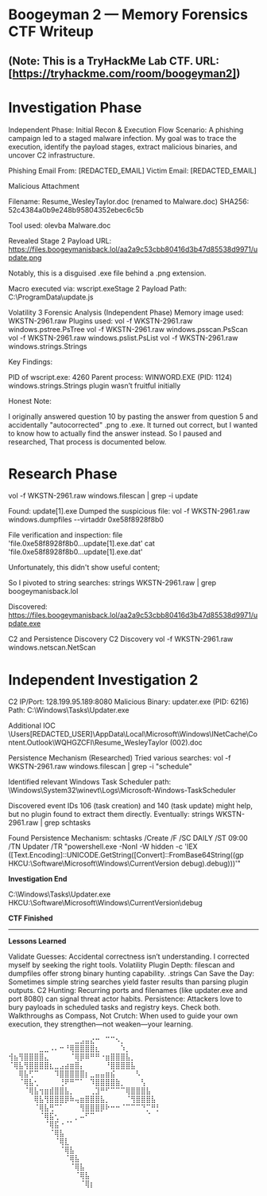 # Boogeyman 2 — Memory Forensics CTF Writeup
## (Note: This is a TryHackMe Lab CTF. URL: [https://tryhackme.com/room/boogeyman2])

# **Investigation Phase**


Independent Phase: Initial Recon & Execution Flow
Scenario: A phishing campaign led to a staged malware infection. My goal was to trace the execution, identify the payload stages, extract malicious binaries, and uncover C2 infrastructure.

Phishing Email From: [REDACTED_EMAIL]
Victim Email: [REDACTED_EMAIL]

Malicious Attachment

Filename: Resume_WesleyTaylor.doc (renamed to Malware.doc)
SHA256: 52c4384a0b9e248b95804352ebec6c5b

Tool used:
olevba Malware.doc

Revealed Stage 2 Payload URL:
https://files.boogeymanisback.lol/aa2a9c53cbb80416d3b47d85538d9971/update.png


Notably, this is a disguised .exe file behind a .png extension.

Macro executed via: wscript.exeStage 2 Payload Path: C:\ProgramData\update.js

Volatility 3 Forensic Analysis (Independent Phase)
Memory image used: WKSTN-2961.raw
Plugins used:
vol -f WKSTN-2961.raw windows.pstree.PsTree
vol -f WKSTN-2961.raw windows.psscan.PsScan
vol -f WKSTN-2961.raw windows.pslist.PsList
vol -f WKSTN-2961.raw windows.strings.Strings

Key Findings:

PID of wscript.exe: 4260
Parent process: WINWORD.EXE (PID: 1124)
windows.strings.Strings plugin wasn’t fruitful initially

Honest Note:

I originally answered question 10 by pasting the answer from question 5 and accidentally "autocorrected" .png to .exe. It turned out correct, but I wanted to know how to actually find the answer instead. So I paused and researched, That process is documented below.


# Research Phase
vol -f WKSTN-2961.raw windows.filescan | grep -i update

Found: update[1].exe
Dumped the suspicious file:
vol -f WKSTN-2961.raw windows.dumpfiles --virtaddr 0xe58f8928f8b0

File verification and inspection:
file 'file.0xe58f8928f8b0...update[1].exe.dat'
cat 'file.0xe58f8928f8b0...update[1].exe.dat'

Unfortunately, this didn't show useful content;

So I pivoted to string searches:
strings WKSTN-2961.raw | grep boogeymanisback.lol

Discovered:
https://files.boogeymanisback.lol/aa2a9c53cbb80416d3b47d85538d9971/update.exe


C2 and Persistence Discovery
C2 Discovery
vol -f WKSTN-2961.raw windows.netscan.NetScan

# Independent Investigation 2

C2 IP/Port: 128.199.95.189:8080
Malicious Binary: updater.exe (PID: 6216)
Path: C:\Windows\Tasks\Updater.exe

Additional IOC
\Users\[REDACTED_USER]\AppData\Local\Microsoft\Windows\INetCache\Content.Outlook\WQHGZCFI\Resume_WesleyTaylor (002).doc


Persistence Mechanism (Researched)
Tried various searches:
vol -f WKSTN-2961.raw windows.filescan | grep -i "schedule"

Identified relevant Windows Task Scheduler path:
\Windows\System32\winevt\Logs\Microsoft-Windows-TaskScheduler

Discovered event IDs 106 (task creation) and 140 (task update) might help, but no plugin found to extract them directly.
Eventually:
strings WKSTN-2961.raw | grep schtasks

Found Persistence Mechanism:
schtasks /Create /F /SC DAILY /ST 09:00 /TN Updater /TR "powershell.exe -NonI -W hidden -c 'IEX ([Text.Encoding]::UNICODE.GetString([Convert]::FromBase64String((gp HKCU:\Software\Microsoft\Windows\CurrentVersion debug).debug)))'"


**Investigation End**

C:\Windows\Tasks\Updater.exe
HKCU:\Software\Microsoft\Windows\CurrentVersion\debug

**CTF Finished**

---

**Lessons Learned**

Validate Guesses: Accidental correctness isn’t understanding. I corrected myself by seeking the right tools.
Volatility Plugin Depth: filescan and dumpfiles offer strong binary hunting capability.
.strings Can Save the Day: Sometimes simple string searches yield faster results than parsing plugin outputs.
C2 Hunting: Recurring ports and filenames (like updater.exe and port 8080) can signal threat actor habits.
Persistence: Attackers love to bury payloads in scheduled tasks and registry keys. Check both.
Walkthroughs as Compass, Not Crutch: When used to guide your own execution, they strengthen—not weaken—your learning.


⠀⠀⠀⠀⠀⠀⠀⠀⠀⠀⠀⠀⠀⣀⣠⣤⣔⠒⠀⠉⠉⠢⡀⠀⠀⠀⠀⠀⠀⠀
⠀⠀⠀⠀⠀⠀⣀⣀⠠⠄⠒⠘⢿⣿⣿⣿⣿⣆⠀⠀⠀⠀⠱⡀⠀⠀⠀⠀⠀⠀
⢺⣦⢻⣿⣿⣿⣿⣄⠀⠀⠀⠀⠈⢿⡿⠿⠛⠛⠐⣶⣿⣿⣿⣧⡀⠀⠀⠀⠀⠀
⠈⢿⣧⢻⣿⣿⣿⣿⣆⣀⣠⣴⣶⣿⡄⠀⠀⠀⠀⠘⣿⣿⣿⣿⣧⠀⠀⠀⠀⠀
⠀⠀⢿⣧⢋⠉⠀⠀⠀⠹⣿⣿⣿⣿⣿⡆⣀⣤⣤⣶⣮⠀⠀⠀⠀⠣⠀⠀⠀⠀
⠀⠀⠈⢿⣧⢂⠀⠀⠀⠀⢘⠟⠛⠉⠁⠀⠹⣿⣿⣿⣿⣷⡀⠀⠀⠀⢣⠀⠀⠀
⠀⠀⠀⠈⢿⣧⢲⣶⣾⣿⣿⣧⡀⠀⠀⠀⢀⣹⠛⠋⠉⠉⠉⢿⣿⣿⣿⣧⠀⠀
⠀⠀⠀⠀⠀⢿⣧⢻⣿⣿⣿⡿⠷⢤⣶⣿⣿⣿⣧⡀⠀⠀⠀⠈⢻⣿⣿⣿⣧⠀
⠀⠀⠀⠀⠀⠈⢿⣧⢛⠉⠁⠀⠀⠀⢻⣿⣿⣿⡿⠗⠒⠒⠈⠉⠉⠉⠙⡉⠛⡃
⠀⠀⠀⠀⠀⠀⠈⢿⣯⢂⠀⠀⠀⡀⠤⠋⠉⠀⠀⠀⠀⠀⠀⠀⠀⠀⠀⠈⠀⠀
⠀⠀⠀⠀⠀⠀⠀⠈⢿⣯⠐⠈⠁⠀⠀⠀⠀⠀⠀⠀⠀⠀⠀⠀⠀⠀⠀⠀⠀⠀
⠀⠀⠀⠀⠀⠀⠀⠀⠈⢿⣧⠀⠀⠀⠀⠀⠀⠀⠀⠀⠀⠀⠀⠀⠀⠀⠀⠀⠀⠀
⠀⠀⠀⠀⠀⠀⠀⠀⠀⠈⢿⣇⠀⠀⠀⠀⠀⠀⠀⠀⠀⠀⠀⠀⠀⠀⠀⠀⠀⠀
⠀⠀⠀⠀⠀⠀⠀⠀⠀⠀⠈⢿⣧⠀⠀⠀⠀⠀⠀⠀⠀⠀⠀⠀⠀⠀⠀⠀⠀⠀
⠀⠀⠀⠀⠀⠀⠀⠀⠀⠀⠀⠈⢿⣧⠀⠀⠀⠀⠀⠀⠀⠀⠀⠀⠀⠀⠀⠀⠀⠀
⠀⠀⠀⠀⠀⠀⠀⠀⠀⠀⠀⠀⠈⢿⣧⠀⠀⠀⠀⠀⠀⠀⠀⠀⠀⠀⠀⠀⠀⠀
⠀⠀⠀⠀⠀⠀⠀⠀⠀⠀⠀⠀⠀⠈⢿⣧⠀⠀⠀⠀⠀⠀⠀⠀⠀⠀⠀⠀⠀⠀
⠀⠀⠀⠀⠀⠀⠀⠀⠀⠀⠀⠀⠀⠀⠈⢿⡆⠀⠀⠀⠀⠀⠀⠀⠀⠀⠀⠀⠀⠀
